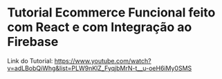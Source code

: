 # Tutorial Ecommerce Funcional feito com React e com Integração ao Firebase

Link do Tutorial: https://www.youtube.com/watch?v=adLBobQiWhg&list=PLW9nKlZ_FyqjbMrN-t__u-oeH6iMy0SMS
